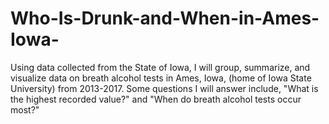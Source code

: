 # Who-Is-Drunk-and-When-in-Ames-Iowa-
Using data collected from the State of Iowa, I will group, summarize, and visualize data on breath alcohol tests in Ames, Iowa, (home of Iowa State University) from 2013-2017. Some questions I will answer include, "What is the highest recorded value?" and "When do breath alcohol tests occur most?"
